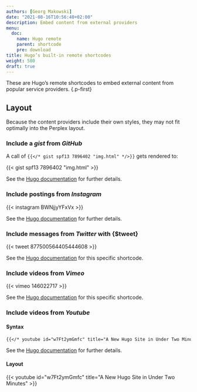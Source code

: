```yaml
---
authors: [Georg Makowski]
date: "2021-08-16T10:56:40+02:00"
description: Embed content from external providers
menu:
  doc:
    name: Hugo remote 
    parent: shortcode
    pre: download
title: Hugo’s built-in remote shortcodes
weight: 580
draft: true
---
```


These are Hugo’s remote shortcodes to embed external content from popular service providers.
{.p-first} <!--more-->

## Layout

Because the content providers include their own styles, they may not fit optimally into the Perplex layout.

### Include a _gist_ from _GitHub_

A call of `{{</* gist spf13 7896402 "img.html" */>}}` gets rendered to:

{{< gist spf13 7896402 "img.html" >}}

See the [Hugo documentation](https://gohugo.io/content-management/shortcodes#gist) for further details.

### Include postings from _Instagram_

{{< instagram BWNjjyYFxVx >}}

See the [Hugo documentation](https://gohugo.io/content-management/shortcodes#instagram) for further details.

### Include messages from _Twitter_ with {$tweet}

{{< tweet 877500564405444608 >}}

See the [Hugo documentation](https://gohugo.io/content-management/shortcodes#tweet) for this specific shortcode.

### Include videos from _Vimeo_

{{< vimeo 146022717 >}}

See the [Hugo documentation](https://gohugo.io/content-management/shortcodes#vimeo) for this specific shortcode.

### Include videos from _Youtube_

#### Syntax

```md
{{</* youtube id="w7Ft2ymGmfc" title="A New Hugo Site in Under Two Minutes" */>}}
```

See the [Hugo documentation](https://gohugo.io/content-management/shortcodes#youtube) for further details.

#### Layout

{{< youtube id="w7Ft2ymGmfc" title="A New Hugo Site in Under Two Minutes" >}}
